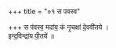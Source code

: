 +++
title = "०१ स पवस्व"

+++
स प॑वस्व॒ मदा॑य॒ कं नृ॒चक्षा॑ दे॒ववी॑तये ।  
इन्द॒विन्द्रा॑य पी॒तये॑ ॥